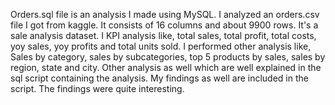 Orders.sql file is an analysis I made using MySQL. I analyzed an orders.csv file I got from kaggle. It consists of 16 columns and about 9900 rows. It's a sale analysis dataset. I KPI analysis like, total sales, total profit, total costs, yoy sales, yoy profits and total units sold. 
I performed other analysis like, Sales by category, sales by subcategories, top 5 products by sales, sales by region, state and city. Other analysis as well which are well explained in the sql script containing the analysis. My findings as well are included in the script. The findings were quite interesting.

